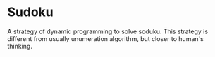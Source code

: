 # Sudoku
A strategy of dynamic programming to solve soduku. This strategy is different from usually unumeration algorithm, but closer to human's thinking.
